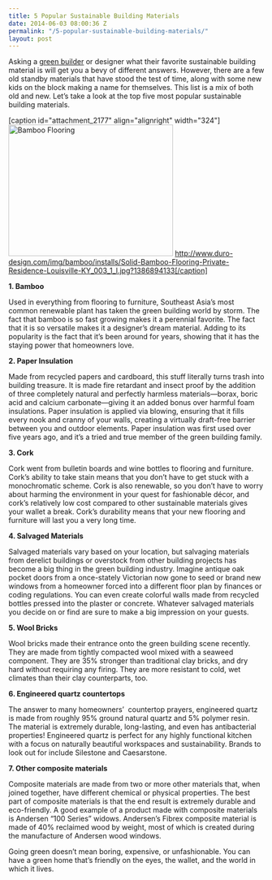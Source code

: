 ```yaml
---
title: 5 Popular Sustainable Building Materials
date: 2014-06-03 08:00:36 Z
permalink: "/5-popular-sustainable-building-materials/"
layout: post
---
```


Asking a <a href="http://www.murraylampert.com/san-diego-green-home-construction/">green builder</a> or designer what their favorite sustainable building material is will get you a bevy of different answers. However, there are a few old standby materials that have stood the test of time, along with some new kids on the block making a name for themselves. This list is a mix of both old and new. Let’s take a look at the top five most popular sustainable building materials.

[caption id="attachment_2177" align="alignright" width="324"]<a href="http://www.murraylampert.com/wp-content/uploads/Solid-Bamboo-Flooring-Private-Residence-Louisville-KY_003_1_l.jpg"><img class="wp-image-2177 " alt="Bamboo Flooring" src="http://www.murraylampert.com/wp-content/uploads/Solid-Bamboo-Flooring-Private-Residence-Louisville-KY_003_1_l.jpg" width="324" height="259" /></a> http://www.duro-design.com/img/bamboo/installs/Solid-Bamboo-Flooring-Private-Residence-Louisville-KY_003_1_l.jpg?1386894133[/caption]

<b>1. Bamboo</b>

Used in everything from flooring to furniture, Southeast Asia’s most common renewable plant has taken the green building world by storm. The fact that bamboo is so fast growing makes it a perennial favorite. The fact that it is so versatile makes it a designer’s dream material. Adding to its popularity is the fact that it’s been around for years, showing that it has the staying power that homeowners love.

<b>2. Paper Insulation</b>

Made from recycled papers and cardboard, this stuff literally turns trash into building treasure. It is made fire retardant and insect proof by the addition of three completely natural and perfectly harmless materials—borax, boric acid and calcium carbonate—giving it an added bonus over harmful foam insulations. Paper insulation is applied via blowing, ensuring that it fills every nook and cranny of your walls, creating a virtually draft-free barrier between you and outdoor elements. Paper insulation was first used over five years ago, and it’s a tried and true member of the green building family.

<b>3. Cork</b>

Cork went from bulletin boards and wine bottles to flooring and furniture. Cork’s ability to take stain means that you don’t have to get stuck with a monochromatic scheme. Cork is also renewable, so you don’t have to worry about harming the environment in your quest for fashionable décor, and cork’s relatively low cost compared to other sustainable materials gives your wallet a break. Cork’s durability means that your new flooring and furniture will last you a very long time.

<b>4. Salvaged Materials</b>

Salvaged materials vary based on your location, but salvaging materials from derelict buildings or overstock from other building projects has become a big thing in the green building industry. Imagine antique oak pocket doors from a once-stately Victorian now gone to seed or brand new windows from a homeowner forced into a different floor plan by finances or coding regulations. You can even create colorful walls made from recycled bottles pressed into the plaster or concrete. Whatever salvaged materials you decide on or find are sure to make a big impression on your guests.

<b>5. Wool Bricks</b>

Wool bricks made their entrance onto the green building scene recently. They are made from tightly compacted wool mixed with a seaweed component. They are 35% stronger than traditional clay bricks, and dry hard without requiring any firing. They are more resistant to cold, wet climates than their clay counterparts, too.

<b>6. Engineered quartz countertops </b>

The answer to many homeowners’  countertop prayers, engineered quartz is made from roughly 95% ground natural quartz and 5% polymer resin. The material is extremely durable, long-lasting, and even has antibacterial properties! Engineered quartz is perfect for any highly functional kitchen with a focus on naturally beautiful workspaces and sustainability. Brands to look out for include Silestone and Caesarstone.

<b>7. Other composite materials</b>

Composite materials are made from two or more other materials that, when joined together, have different chemical or physical properties. The best part of composite materials is that the end result is extremely durable and eco-friendly. A good example of a product made with composite materials is Andersen “100 Series” widows. Andersen’s Fibrex composite material is made of 40% reclaimed wood by weight, most of which is created during the manufacture of Andersen wood windows.

Going green doesn’t mean boring, expensive, or unfashionable. You can have a green home that’s friendly on the eyes, the wallet, and the world in which it lives.
